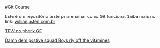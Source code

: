 #Git Course

Este é um repositório teste para ensinar como Git funciona.
Saiba mais no link: [willianjusten.com.br](https://willianjusten.com.br)

[TFW no phonk GF](https://www.youtube.com/watch?v=Du5b3yx-_tk)

[Damn dem postive squad Boys rly off the vitamines](suicidio.com.br)
